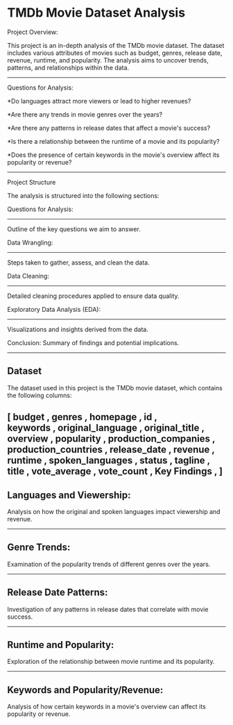 <h1>TMDb Movie Dataset Analysis</h1>

Project Overview:

This project is an in-depth analysis of the TMDb movie dataset. The dataset includes various attributes of movies such as budget, genres, release date, revenue, runtime, and popularity. The analysis aims to uncover trends, patterns, and relationships within the data.


---------------------------------------------------------------------------------------------------------  



Questions for Analysis:

*Do languages attract more viewers or lead to higher revenues?

*Are there any trends in movie genres over the years?

*Are there any patterns in release dates that affect a movie's success?

*Is there a relationship between the runtime of a movie and its popularity?

*Does the presence of certain keywords in the movie's overview affect its popularity or revenue?




---------------------------------------------------------------------------------------------------------  






Project Structure

The analysis is structured into the following sections:







		 

Questions for Analysis:  

----------------------------  

Outline of the key questions we aim to answer.  



Data Wrangling:

----------------------------

Steps taken to gather, assess, and clean the data. 




Data Cleaning:

----------------------------  


Detailed cleaning procedures applied to ensure data quality. 



Exploratory Data Analysis (EDA):  

----------------------------  


Visualizations and insights derived from the data.  










		

Conclusion:
Summary of findings and potential implications.

--------------
Dataset  
--------------  

The dataset used in this project is the TMDb movie dataset, which contains the following columns:  

[
budget , 
genres , 
homepage , 
id  ,  
keywords , 
original_language  , 
original_title  , 
overview  , 
popularity  , 
production_companies  , 
production_countries  , 
release_date  , 
revenue  , 
runtime  , 
spoken_languages  , 
status  , 
tagline  , 
title  , 
vote_average  , 
vote_count  , 
Key Findings  , 
]
----------------------------  
Languages and Viewership:
----------------------------

Analysis on how the original and spoken languages impact viewership and revenue.

---------------------------  
Genre Trends: 
---------------------------
Examination of the popularity trends of different genres over the years.  


---------------------------
Release Date Patterns:
---------------------------

Investigation of any patterns in release dates that correlate with movie success.

---------------------------
Runtime and Popularity: 
---------------------------

Exploration of the relationship between movie runtime and its popularity.

---------------------------
Keywords and Popularity/Revenue:
---------------------------
Analysis of how certain keywords in a movie's overview can affect its popularity or revenue.

